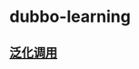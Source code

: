 # dubbo-learning

## [泛化调用](https://github.com/sdcuike/all_learning_201806/tree/master/dubbo-learning/src/test/java/com/sdcuike/dubbo/learning/service)